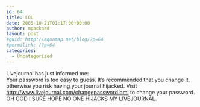 ```yaml
---
id: 64
title: LOL
date: 2005-10-21T01:17:00+00:00
author: mpackard
layout: post
#guid: http://aquamap.net/blog/?p=64
#permalink: /?p=64
categories:
  - Uncategorized
---
```

Livejournal has just informed me:  
Your password is too easy to guess. It&#8217;s recommended that you change it, otherwise you risk having your journal hijacked. Visit http://www.livejournal.com/changepassword.bml to change your password.  
OH GOD I SURE HOPE NO ONE HIJACKS MY LIVEJOURNAL.
